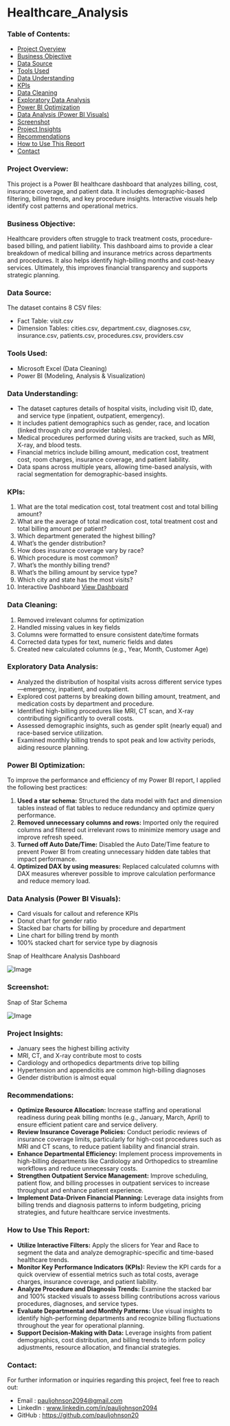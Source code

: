 # Healthcare_Analysis

### Table of Contents:
- [Project Overview](#project-overview)
- [Business Objective](#business-objective)
- [Data Source](#data-source)
- [Tools Used](#tools-used)
- [Data Understanding](#data-understanding)
- [KPIs](#kpis)
- [Data Cleaning](#data-cleaning)
- [Exploratory Data Analysis](#exploratory-data-analysis)
- [Power BI Optimization](#power-bi-optimization)
- [Data Analysis (Power BI Visuals)](#data-analysis-power-bi-visuals)
- [Screenshot](#screenshot)
- [Project Insights](#project-insights)
- [Recommendations](#recommendations)
- [How to Use This Report](#how-to-use-this-report)
- [Contact](#contact)

### Project Overview:
This project is a Power BI healthcare dashboard that analyzes billing, cost, insurance coverage, and patient data. It includes demographic-based filtering, billing trends, and key procedure insights. Interactive visuals help identify cost patterns and operational metrics.

### Business Objective:
Healthcare providers often struggle to track treatment costs, procedure-based billing, and patient liability. This dashboard aims to provide a clear breakdown of medical billing and insurance metrics across departments and procedures. It also helps identify high-billing months and cost-heavy services. Ultimately, this improves financial transparency and supports strategic planning.

### Data Source:
The dataset contains 8 CSV files:
  - Fact Table: visit.csv
  - Dimension Tables: cities.csv, department.csv, diagnoses.csv, insurance.csv, patients.csv, procedures.csv, providers.csv

### Tools Used:
  - Microsoft Excel (Data Cleaning)
  - Power BI (Modeling, Analysis & Visualization)

### Data Understanding:
  - The dataset captures details of hospital visits, including visit ID, date, and service type (inpatient, outpatient, emergency).
  - It includes patient demographics such as gender, race, and location (linked through city and provider tables).
  - Medical procedures performed during visits are tracked, such as MRI, X-ray, and blood tests.
  - Financial metrics include billing amount, medication cost, treatment cost, room charges, insurance coverage, and patient liability.
  - Data spans across multiple years, allowing time-based analysis, with racial segmentation for demographic-based insights.

### KPIs:
  1. What are the total medication cost, total treatment cost and total billing amount?
  2. What are the average of total medication cost, total treatment cost and total billing amount per patient?
  3. Which department generated the highest billing?
  4. What’s the gender distribution?
  5. How does insurance coverage vary by race?
  6. Which procedure is most common?
  7. What’s the monthly billing trend?
  8. What’s the billing amount by service type?
  9. Which city and state has the most visits?
  10. Interactive Dashboard [View Dashboard](https://github.com/user-attachments/assets/583ecc3f-f3b5-41ed-98b2-4ff4657b5edd)

### Data Cleaning:
  1. Removed irrelevant columns for optimization
  2. Handled missing values in key fields
  3. Columns were formatted to ensure consistent date/time formats
  4. Corrected data types for text, numeric fields and dates
  5. Created new calculated columns (e.g., Year, Month, Customer Age)

### Exploratory Data Analysis:
  - Analyzed the distribution of hospital visits across different service types—emergency, inpatient, and outpatient.
  - Explored cost patterns by breaking down billing amount, treatment, and medication costs by department and procedure.
  - Identified high-billing procedures like MRI, CT scan, and X-ray contributing significantly to overall costs.
  - Assessed demographic insights, such as gender split (nearly equal) and race-based service utilization.
  - Examined monthly billing trends to spot peak and low activity periods, aiding resource planning.

### Power BI Optimization:
To improve the performance and efficiency of my Power BI report, I applied the following best practices:
  1. **Used a star schema:** Structured the data model with fact and dimension tables instead of flat tables to reduce redundancy and optimize query performance.
  2. **Removed unnecessary columns and rows:** Imported only the required columns and filtered out irrelevant rows to minimize memory usage and improve refresh speed.
  3. **Turned off Auto Date/Time:** Disabled the Auto Date/Time feature to prevent Power BI from creating unnecessary hidden date tables that impact performance.
  4. **Optimized DAX by using measures:** Replaced calculated columns with DAX measures wherever possible to improve calculation performance and reduce memory load.

### Data Analysis (Power BI Visuals):
  - Card visuals for callout and reference KPIs
  - Donut chart for gender ratio
  - Stacked bar charts for billing by procedure and department
  - Line chart for billing trend by month
  - 100% stacked chart for service type by diagnosis

Snap of Healthcare Analysis Dashboard

![Image](https://github.com/user-attachments/assets/583ecc3f-f3b5-41ed-98b2-4ff4657b5edd)

### Screenshot:

Snap of Star Schema

![Image](https://github.com/user-attachments/assets/ddf5bca0-3c91-405a-be49-286a6a040072)

### Project Insights:
  - January sees the highest billing activity
  - MRI, CT, and X-ray contribute most to costs
  - Cardiology and orthopedics departments drive top billing
  - Hypertension and appendicitis are common high-billing diagnoses
  - Gender distribution is almost equal

### Recommendations:
  - **Optimize Resource Allocation:** Increase staffing and operational readiness during peak billing months (e.g., January, March, April) to ensure efficient patient care and service delivery.
  - **Review Insurance Coverage Policies:** Conduct periodic reviews of insurance coverage limits, particularly for high-cost procedures such as MRI and CT scans, to reduce patient liability and financial strain.
  - **Enhance Departmental Efficiency:** Implement process improvements in high-billing departments like Cardiology and Orthopedics to streamline workflows and reduce unnecessary costs.
  - **Strengthen Outpatient Service Management:** Improve scheduling, patient flow, and billing processes in outpatient services to increase throughput and enhance patient experience.
  - **Implement Data-Driven Financial Planning:** Leverage data insights from billing trends and diagnosis patterns to inform budgeting, pricing strategies, and future healthcare service investments.

### How to Use This Report:
  - **Utilize Interactive Filters:** Apply the slicers for Year and Race to segment the data and analyze demographic-specific and time-based healthcare trends.
  - **Monitor Key Performance Indicators (KPIs):** Review the KPI cards for a quick overview of essential metrics such as total costs, average charges, insurance coverage, and patient liability.
  - **Analyze Procedure and Diagnosis Trends:** Examine the stacked bar and 100% stacked visuals to assess billing contributions across various procedures, diagnoses, and service types.
  - **Evaluate Departmental and Monthly Patterns:** Use visual insights to identify high-performing departments and recognize billing fluctuations throughout the year for operational planning.
  - **Support Decision-Making with Data:** Leverage insights from patient demographics, cost distribution, and billing trends to inform policy adjustments, resource allocation, and financial strategies.

### Contact:
For further information or inquiries regarding this project, feel free to reach out:
  - Email     : pauljohnson2094@gmail.com
  - LinkedIn  : www.linkedin.com/in/pauljohnson2094
  - GitHub    : https://github.com/pauljohnson20



